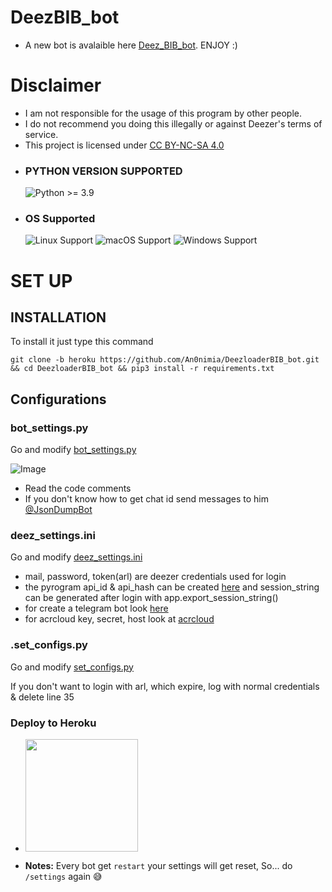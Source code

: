# DeezBIB_bot
- A new bot is avalaible here [Deez_BIB_bot](https://t.me/deez_bib_bot). ENJOY :)

# Disclaimer

- I am not responsible for the usage of this program by other people.
- I do not recommend you doing this illegally or against Deezer's terms of service.
- This project is licensed under [CC BY-NC-SA 4.0](https://creativecommons.org/licenses/by-nc-sa/4.0/)

* ### PYTHON VERSION SUPPORTED ###
	![Python >= 3.9](https://img.shields.io/badge/python-v%3E=3.9-blue)

* ### OS Supported ###
	![Linux Support](https://img.shields.io/badge/Linux-Support-brightgreen.svg)
	![macOS Support](https://img.shields.io/badge/macOS-Support-brightgreen.svg)
	![Windows Support](https://img.shields.io/badge/Windows-Support-brightgreen.svg)

# SET UP

## INSTALLATION

To install it just type this command

    git clone -b heroku https://github.com/An0nimia/DeezloaderBIB_bot.git && cd DeezloaderBIB_bot && pip3 install -r requirements.txt

## Configurations

  ### bot_settings.py

  Go and modify [bot_settings.py](https://github.com/An0nimia/DeezloaderBIB_bot/blob/heroku/configs/bot_settings.py)

  ![Image](https://github.com/An0nimia/DeezloaderBIB_bot/blob/master/photos/screen_1.png)

  - Read the code comments
  - If you don't know how to get chat id send messages to him [@JsonDumpBot](https://t.me/JsonDumpBot)

  ### deez_settings.ini


  Go and modify [deez_settings.ini](https://github.com/An0nimia/DeezloaderBIB_bot/blob/heroku/deez_settings.ini)

  - mail, password, token(arl) are deezer credentials used for login
  - the pyrogram api_id & api_hash can be created [here](https://my.telegram.org/auth?to=apps) and session_string can be generated after login with app.export_session_string()
  - for create a telegram bot look [here](https://t.me/BotFather)
  - for acrcloud key, secret, host look at [acrcloud](https://docs.acrcloud.com/tutorials/recognize-music)

  ### .set_configs.py
  
  Go and modify [set_configs.py](https://github.com/An0nimia/DeezloaderBIB_bot/blob/heroku/configs/set_configs.py)
  
  If you don't want to login with arl, which expire, log with normal credentials & delete line 35
  
  ### Deploy to Heroku
  - <p><a href="https://github.com/An0nimia/DeezloaderBIB_bot/blob/heroku/heroku.md"> <img src="https://img.shields.io/badge/Heroku%20Guide-blueviolet?style=for-the-badge&logo=heroku" width="180""/></a></p>
  - **Notes:** Every bot get `restart` your settings will get reset, So... do `/settings` again 😅
  
